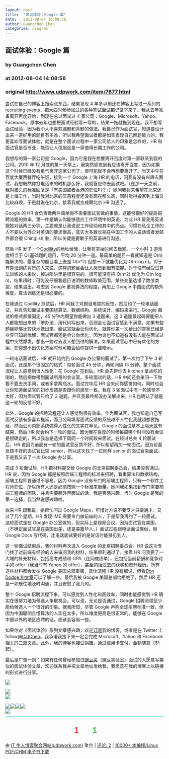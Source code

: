```yaml
---
layout: post
title:  "面试体验：Google 篇"
date:   2012-08-04 14:08:56
author: Guangchen Chen
categories: program
---
```


## 面试体验：Google 篇
### by Guangchen Chen
### at 2012-08-04 14:08:56
### original <http://www.udpwork.com/item/7877.html>

<p>尝试在自己的博客上搜索点东西，结果发现 4 年多以前还在博客上写过一系列的<a href="https://www.google.com/search?q=Recruiting+Events+site%3Acatchen.me">recruiting events</a>，把大四时候参加过的各种笔试面试都记录下来了。我从去年准备离开百度开始，到现在总过面试过 4 家公司：Google、Microsoft、Yahoo、Facebook，原本去年也想把面试经验写一写的，结果一拖就拖到现在。我不想写面试经验，因为我个人不喜欢漏题和背题的做法。我自己作为面试官，知道要设计出来一道好用的题目有多难，所以我希望面试者都是如实表现自己解题能力的。我更喜欢写面试体验，就是在整个面试过程中一家公司给人的印象是怎样的，HR 和面试官是否专业，能否让人信服这是一家值得长期工作的公司。</p>
<p>我想写的第一家公司是 Google，因为它是我在想要离开百度时第一家联系到我的公司。2010 年 12 月底的某一天早上，我突然感觉到我应该离开百度，因为如果这个时候已经没有勇气离开这家公司了，很可能就不会再想要离开了。当天中午在百度大厦西餐厅吃午饭，接到一个 Google 上海 HR 的电话，问我有没有兴趣去面试，我想既然你打电话来的时机那么好，我就答应你去面试吧。（在那一天之前，我对猎头的标准回复是「有美国或者香港的职位吗？」）她问我将来希望在北京还是上海工作，当时我对北京的厌恶程度还没有现在那么高，同时觉得搬家到上海又比较麻烦，于是就说在北京，接着我就变成跟北京 HR 沟通了。</p>
<p>Google 的 HR 会负责做两件简单得不需要面试官做的事情，这能够很好的提高招聘流程的效率。第一件是确认你能够适应工作环境中的英语，为此 HR 要我用英语跟她对话两三分钟，主要就是让我说说工作经验和其中的亮点。习惯在私企工作的人不要以为外企对英语的要求很高，其实大多数长期在中国工作的人说话或者发邮件都会很 Chinglish 啦，所以关键是要敢于用英语进行沟通。</p>
<p>然后 HR 发了一个<a href="http://codility.com/">Codility</a>的地址给我，让我有空抽时间去做题。一个小时 3 道难度相当于 OI 基础题的题目，平均 20 分钟一道。最简单的题目一看就知道是 O(n) 能解决的，最复杂的题目看上去是 O(n^2) 但想一下就能优化为 O(n log n)。对于有算法训练背景的人来说，这样的题目会让人感觉到很有把握。对于没有经受过算法训练的人来说，掉进陷阱里是很容易的。很可能没有把 O(n^2) 优化为 O(n log n)，结果超时；可能没仔细看题目说明的数值取值范围，某些变量选错了数值类型，结果溢出。考虑到 Google 重视算法的程度，再加上 Google 中国面试的额外难度，算法训练还是很必要的。</p>
<p>在我通过 Codility 测试后，HR 问我了对题目难度的反馈，然后约了一轮电话面试，并且告知面试主要围绕算法、数据结构、系统设计、编码来进行。Google 面试的格式都很固定，45 分钟内期望你能做出 3 道题来。这 3 道题最起码要能把人人都能想出来的「笨办法」用代码写出来，否则会让面试官感到不满意。如果有些题目能够比较快地做出来，面试官就会让你优化。就算你第一次给出的答案已经是业界已知最优解，面试官都还是会让你优化，因为谁也不知道有没有人能在面试过程中突然爆发，想出一些过去没人想到过的解法。如果面试官心中已有优化的方案，在你想不出优化方案时他可能会给你提供一些暗示。</p>
<p>一轮电话面试后，HR 就开始约到 Google 办公室的面试了。第一次约了下午 3 轮面试，还是那个很固定的格式：每轮面试 45 分钟，两轮间隔 15 分钟。整个面试流程让人感觉到很人性化：在 Google 签到后，HR 会先带你去 kitchen 拿点吃的喝的，然后把你带到面试所用的会议室。多轮面试的话，HR 中间还会来问一下你要不要去洗手间，或者多拿两瓶水。面试完毕后 HR 会来问你感觉如何，同时也会让你知道面试官的初步反馈是否跟你的感觉一致。我在 3 轮面试中有一轮感觉不太好，因为面试官只给了 2 道题，并且我最终都没办法解出来，HR 也确认了就是这一轮的反馈不好。</p>
<p>此外，Google 的招聘流程还让人感觉到很有效率。作为面试官，我也知道自己写面试反馈有多喜欢拖延，而且公司填写面试反馈的系统越不人性化我就越想要拖延，然而公司内部系统做得人性化的又实在罕见。Google 的面试基本上隔天就有结果，然后 HR 就会约下一轮的面试。因为我在百度的时候每周哪个时间没有会议是很确定的，所以我总是选择下周同一个时间段来面试。在经过总共 4 轮面试后，HR 说因为前面有一轮的面试官反馈不好，所以希望再加一轮面试。因为前面反馈不好的面试官比较 senior，所以这次找了一位同样 senior 的面试官来面试，于是我又去了一次 Google 办公室。</p>
<p>完成 5 轮面试后，HR 把材料提交给 Google 的北京招聘委员会，结果没有通过。HR 说，因为 Google 都是按照后端工程师的标准来招聘，看重算法和数据结构，前端工程师要通过不容易。因为 Google 没有专门的前端工程师，只有一个软件工程师职位，所以所有人还是必须按照一个标准来衡量。她问我如果找到专门需要前端工程师的团队，并且需要额外再面试的话，我是否感兴趣。当时 Google 是我的第一选择，我当然说感兴趣啦。</p>
<p>后来 HR 跟我说，她帮忙问过 Google Maps，可惜对方说不要专才只要通才。又过了几个星期，HR 发现 IME 需要专门做前端的人，于是帮我再约了一轮面试。这轮面试是在 Google 办公室做的，但实际上是视频会议，因为面试官在美国。（不确定面试官是在美国出差，还是美籍华人。）面试过程跟电话面试类似，用 Google Docs 写代码，比电话面试要好的是说话时能够见到人。</p>
<p>这一轮面试结束后，我的材料再次进入 Google 的北京招聘委员会。HR 说这次专门找了对前端有经验的人来审阅我的材料，结果顺利通过了。接着 HR 问我要了一大堆的补充材料，包括高考成绩和 GPA（连同成绩单），还包括当前薪酬和竞争对手的 offer（我当时有 Yahoo 的 offer），甚至包括过去的获奖和晋升经历。所有这些材料都会发往 Google 美国总部审阅，具体流程 HR 没有细说，但看<a href="http://dondodge.typepad.com/the_next_big_thing/2010/09/how-to-get-a-job-at-google-interview-questions-hiring-process.html">Don Dodge 的文章</a>可以了解一些。最后我被 Google 美国总部给拒绝了，然后 HR 还是一如既往地及时沟通，并且安慰了我几句。</p>
<p>整个 Google 招聘流程下来，可以感觉到人性化和高效率，同时也能感觉到 HR 确实在很努力地为候选人争取机会。可以说，无论是否通过，Google 招聘流程至少能给候选人一个很好的印象。据我所知，尽管 Google 声称全球招聘标准一致，但因为中国聪明且懂算法的人实在太多，所以难度更高是很正常的。能够在 Google 中国以外的地区应聘的话，应该会容易一些。</p>
<p>如果你对《面试体验》系列文章感兴趣，欢迎<a href="http://feeds.catchen.me/CatChen/Chinese">订阅</a>我的博客，或者是在 Twitter 上 follow<a href="https://twitter.com/CatChen">@CatChen</a>。我承诺我接下来一定会完成 Microsoft、Yahoo 和 Facebook 相关的三篇文章。此外，我的博客也接受<a href="http://gum.co/BWTR">捐赠</a>，通过信用卡支付，金额随意（$1 起）。</p>
<p>最后是广告一则：如果有任何曾经参加过<a href="http://weibo.com/wandoulabs">豌豆荚</a>（豌豆实验室）面试的人愿意写类似的面试体验文章，欢迎联系我并把文章地址发给我，我愿意在我的博客上以链接的形式进行分享。</p>
<div><img src="https://blogger.googleusercontent.com/tracker/7005036-6483437970564949572?l=chinese.catchen.me"></div>
<p><a href="http://feedads.g.doubleclick.net/~a/R7aad6O1T25ednn6SoRk2Fbuo-M/0/da"><img src="http://feedads.g.doubleclick.net/~a/R7aad6O1T25ednn6SoRk2Fbuo-M/0/di"></a>
<br>
<a href="http://feedads.g.doubleclick.net/~a/R7aad6O1T25ednn6SoRk2Fbuo-M/1/da"><img src="http://feedads.g.doubleclick.net/~a/R7aad6O1T25ednn6SoRk2Fbuo-M/1/di"></a></p>
<div><a href="http://feeds.feedburner.com/~ff/CatChen/Chinese?a=emzkEHwh_bE:4GKRvkvxy4U:yIl2AUoC8zA"><img src="http://feeds.feedburner.com/~ff/CatChen/Chinese?d=yIl2AUoC8zA"></a><a href="http://feeds.feedburner.com/~ff/CatChen/Chinese?a=emzkEHwh_bE:4GKRvkvxy4U:7Q72WNTAKBA"><img src="http://feeds.feedburner.com/~ff/CatChen/Chinese?d=7Q72WNTAKBA"></a><a href="http://feeds.feedburner.com/~ff/CatChen/Chinese?a=emzkEHwh_bE:4GKRvkvxy4U:V_sGLiPBpWU"><img src="http://feeds.feedburner.com/~ff/CatChen/Chinese?i=emzkEHwh_bE:4GKRvkvxy4U:V_sGLiPBpWU"></a><a href="http://feeds.feedburner.com/~ff/CatChen/Chinese?a=emzkEHwh_bE:4GKRvkvxy4U:qj6IDK7rITs"><img src="http://feeds.feedburner.com/~ff/CatChen/Chinese?d=qj6IDK7rITs"></a></div>
<img src="http://feeds.feedburner.com/~r/CatChen/Chinese/~4/emzkEHwh_bE">
			<div style="margin-top:8px;padding:6px 0;border-top:1px solid #3cf">
				<div style="text-align:center;margin:16px 0;padding:6px;border:0px dashed #999;font-family:arial;font-size:26px;font-weight:bold">
	<a href="http://www.udpwork.com/item/7877.html#review_form" title="不喜欢" style="text-decoration:none">
		<img src="http://www.udpwork.com//images/thumb_down24.gif" alt="">
		<span style="color:#f33">1</span>
	</a>
	   
	<a href="http://www.udpwork.com/item/7877.html#review_form" title="喜欢" style="text-decoration:none">
		<img src="http://www.udpwork.com//images/thumb_up24.gif" alt="">
		<span style="color:#3c3">1</span>
	</a>
</div>				<p>
					由 <a href="http://www.udpwork.com/">IT 牛人博客聚合网站(udpwork.com)</a> 聚合
					|
					<a href="http://www.udpwork.com/item/7877.html#reviews">评论: 2</a>
					|
					<a href="http://book.benegg.com/tag/%E7%BC%96%E7%A8%8B?from=udpwork-feed">10000+ 本编程/Linux PDF/CHM 电子书下载</a>
				</p>
			</div>